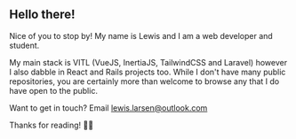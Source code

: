 ## Hello there! 

Nice of you to stop by! My name is Lewis and I am a web developer and student.

My main stack is VITL (VueJS, InertiaJS, TailwindCSS and Laravel) however I also dabble in React and Rails projects too. While I don't have many public repositories, you are certainly more than welcome to browse any that I do have open to the public.

Want to get in touch? Email [lewis.larsen@outlook.com](mailto:lewis.larsen@outlook.com)

Thanks for reading! 🖖🏼
